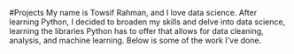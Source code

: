 #Projects
My name is Towsif Rahman, and I love data science. After learning Python, I decided to broaden my skills and delve into data science, learning the libraries Python has to offer that allows for data cleaning, analysis, and machine learning. Below is some of the work I've done. 
